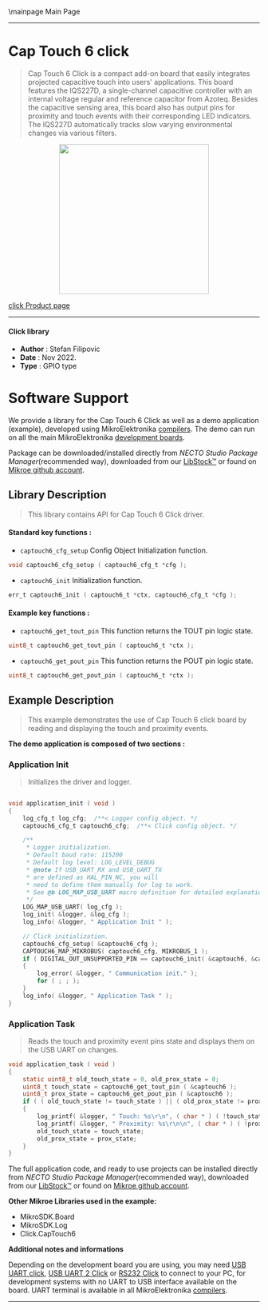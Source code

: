 \mainpage Main Page

---
# Cap Touch 6 click

> Cap Touch 6 Click is a compact add-on board that easily integrates projected capacitive touch into users' applications. This board features the IQS227D, a single-channel capacitive controller with an internal voltage regular and reference capacitor from Azoteq. Besides the capacitive sensing area, this board also has output pins for proximity and touch events with their corresponding LED indicators. The IQS227D automatically tracks slow varying environmental changes via various filters.

<p align="center">
  <img src="https://download.mikroe.com/images/click_for_ide/captouch6_click.png" height=300px>
</p>

[click Product page](https://www.mikroe.com/cap-touch-6-click)

---


#### Click library

- **Author**        : Stefan Filipovic
- **Date**          : Nov 2022.
- **Type**          : GPIO type


# Software Support

We provide a library for the Cap Touch 6 Click
as well as a demo application (example), developed using MikroElektronika
[compilers](https://www.mikroe.com/necto-studio).
The demo can run on all the main MikroElektronika [development boards](https://www.mikroe.com/development-boards).

Package can be downloaded/installed directly from *NECTO Studio Package Manager*(recommended way), downloaded from our [LibStock&trade;](https://libstock.mikroe.com) or found on [Mikroe github account](https://github.com/MikroElektronika/mikrosdk_click_v2/tree/master/clicks).

## Library Description

> This library contains API for Cap Touch 6 Click driver.

#### Standard key functions :

- `captouch6_cfg_setup` Config Object Initialization function.
```c
void captouch6_cfg_setup ( captouch6_cfg_t *cfg );
```

- `captouch6_init` Initialization function.
```c
err_t captouch6_init ( captouch6_t *ctx, captouch6_cfg_t *cfg );
```

#### Example key functions :

- `captouch6_get_tout_pin` This function returns the TOUT pin logic state.
```c
uint8_t captouch6_get_tout_pin ( captouch6_t *ctx );
```

- `captouch6_get_pout_pin` This function returns the POUT pin logic state.
```c
uint8_t captouch6_get_pout_pin ( captouch6_t *ctx );
```

## Example Description

> This example demonstrates the use of Cap Touch 6 click board by reading and displaying the touch and proximity events.

**The demo application is composed of two sections :**

### Application Init

> Initializes the driver and logger.

```c

void application_init ( void )
{
    log_cfg_t log_cfg;  /**< Logger config object. */
    captouch6_cfg_t captouch6_cfg;  /**< Click config object. */

    /** 
     * Logger initialization.
     * Default baud rate: 115200
     * Default log level: LOG_LEVEL_DEBUG
     * @note If USB_UART_RX and USB_UART_TX 
     * are defined as HAL_PIN_NC, you will 
     * need to define them manually for log to work. 
     * See @b LOG_MAP_USB_UART macro definition for detailed explanation.
     */
    LOG_MAP_USB_UART( log_cfg );
    log_init( &logger, &log_cfg );
    log_info( &logger, " Application Init " );

    // Click initialization.
    captouch6_cfg_setup( &captouch6_cfg );
    CAPTOUCH6_MAP_MIKROBUS( captouch6_cfg, MIKROBUS_1 );
    if ( DIGITAL_OUT_UNSUPPORTED_PIN == captouch6_init( &captouch6, &captouch6_cfg ) ) 
    {
        log_error( &logger, " Communication init." );
        for ( ; ; );
    }
    log_info( &logger, " Application Task " );
}

```

### Application Task

> Reads the touch and proximity event pins state and displays them on the USB UART on changes.

```c
void application_task ( void )
{
    static uint8_t old_touch_state = 0, old_prox_state = 0;
    uint8_t touch_state = captouch6_get_tout_pin ( &captouch6 );
    uint8_t prox_state = captouch6_get_pout_pin ( &captouch6 );
    if ( ( old_touch_state != touch_state ) || ( old_prox_state != prox_state ) )
    {
        log_printf( &logger, " Touch: %s\r\n", ( char * ) ( !touch_state ? "detected" : "idle" ) );
        log_printf( &logger, " Proximity: %s\r\n\n", ( char * ) ( !prox_state ? "detected" : "idle" ) );
        old_touch_state = touch_state;
        old_prox_state = prox_state;
    }
}
```

The full application code, and ready to use projects can be installed directly from *NECTO Studio Package Manager*(recommended way), downloaded from our [LibStock&trade;](https://libstock.mikroe.com) or found on [Mikroe github account](https://github.com/MikroElektronika/mikrosdk_click_v2/tree/master/clicks).

**Other Mikroe Libraries used in the example:**

- MikroSDK.Board
- MikroSDK.Log
- Click.CapTouch6

**Additional notes and informations**

Depending on the development board you are using, you may need
[USB UART click](https://www.mikroe.com/usb-uart-click),
[USB UART 2 Click](https://www.mikroe.com/usb-uart-2-click) or
[RS232 Click](https://www.mikroe.com/rs232-click) to connect to your PC, for
development systems with no UART to USB interface available on the board. UART
terminal is available in all MikroElektronika
[compilers](https://shop.mikroe.com/compilers).

---
